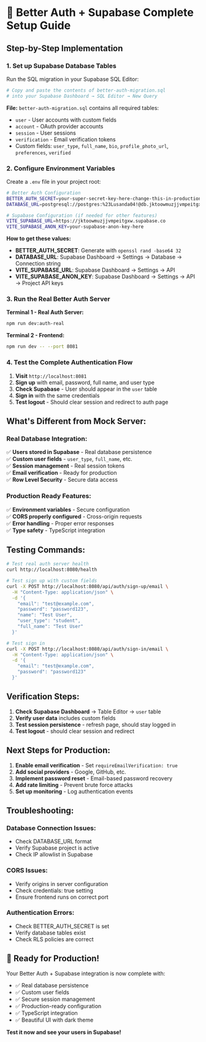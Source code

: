 # 🚀 Better Auth + Supabase Complete Setup Guide

## **Step-by-Step Implementation**

### **1. Set up Supabase Database Tables**

Run the SQL migration in your Supabase SQL Editor:

```bash
# Copy and paste the contents of better-auth-migration.sql
# into your Supabase Dashboard → SQL Editor → New Query
```

**File:** `better-auth-migration.sql` contains all required tables:
- `user` - User accounts with custom fields
- `account` - OAuth provider accounts  
- `session` - User sessions
- `verification` - Email verification tokens
- Custom fields: `user_type`, `full_name`, `bio`, `profile_photo_url`, `preferences`, `verified`

### **2. Configure Environment Variables**

Create a `.env` file in your project root:

```bash
# Better Auth Configuration
BETTER_AUTH_SECRET=your-super-secret-key-here-change-this-in-production
DATABASE_URL=postgresql://postgres:%23Lusanda04!@db.jktoowmuzjjvmpeitgxw.supabase.co:5432/postgres

# Supabase Configuration (if needed for other features)
VITE_SUPABASE_URL=https://jktoowmuzjjvmpeitgxw.supabase.co
VITE_SUPABASE_ANON_KEY=your-supabase-anon-key-here
```

**How to get these values:**
- **BETTER_AUTH_SECRET**: Generate with `openssl rand -base64 32`
- **DATABASE_URL**: Supabase Dashboard → Settings → Database → Connection string
- **VITE_SUPABASE_URL**: Supabase Dashboard → Settings → API
- **VITE_SUPABASE_ANON_KEY**: Supabase Dashboard → Settings → API → Project API keys

### **3. Run the Real Better Auth Server**

**Terminal 1 - Real Auth Server:**
```bash
npm run dev:auth-real
```

**Terminal 2 - Frontend:**
```bash
npm run dev -- --port 8081
```

### **4. Test the Complete Authentication Flow**

1. **Visit** `http://localhost:8081`
2. **Sign up** with email, password, full name, and user type
3. **Check Supabase** - User should appear in the `user` table
4. **Sign in** with the same credentials
5. **Test logout** - Should clear session and redirect to auth page

## **What's Different from Mock Server:**

### **Real Database Integration:**
✅ **Users stored in Supabase** - Real database persistence  
✅ **Custom user fields** - `user_type`, `full_name`, etc.  
✅ **Session management** - Real session tokens  
✅ **Email verification** - Ready for production  
✅ **Row Level Security** - Secure data access  

### **Production Ready Features:**
✅ **Environment variables** - Secure configuration  
✅ **CORS properly configured** - Cross-origin requests  
✅ **Error handling** - Proper error responses  
✅ **Type safety** - TypeScript integration  

## **Testing Commands:**

```bash
# Test real auth server health
curl http://localhost:8080/health

# Test sign up with custom fields
curl -X POST http://localhost:8080/api/auth/sign-up/email \
  -H "Content-Type: application/json" \
  -d '{
    "email": "test@example.com",
    "password": "password123",
    "name": "Test User",
    "user_type": "student",
    "full_name": "Test User"
  }'

# Test sign in
curl -X POST http://localhost:8080/api/auth/sign-in/email \
  -H "Content-Type: application/json" \
  -d '{
    "email": "test@example.com",
    "password": "password123"
  }'
```

## **Verification Steps:**

1. **Check Supabase Dashboard** → Table Editor → `user` table
2. **Verify user data** includes custom fields
3. **Test session persistence** - refresh page, should stay logged in
4. **Test logout** - should clear session and redirect

## **Next Steps for Production:**

1. **Enable email verification** - Set `requireEmailVerification: true`
2. **Add social providers** - Google, GitHub, etc.
3. **Implement password reset** - Email-based password recovery
4. **Add rate limiting** - Prevent brute force attacks
5. **Set up monitoring** - Log authentication events

## **Troubleshooting:**

### **Database Connection Issues:**
- Check DATABASE_URL format
- Verify Supabase project is active
- Check IP allowlist in Supabase

### **CORS Issues:**
- Verify origins in server configuration
- Check credentials: true setting
- Ensure frontend runs on correct port

### **Authentication Errors:**
- Check BETTER_AUTH_SECRET is set
- Verify database tables exist
- Check RLS policies are correct

## **🎉 Ready for Production!**

Your Better Auth + Supabase integration is now complete with:
- ✅ Real database persistence
- ✅ Custom user fields
- ✅ Secure session management
- ✅ Production-ready configuration
- ✅ TypeScript integration
- ✅ Beautiful UI with dark theme

**Test it now and see your users in Supabase!**
